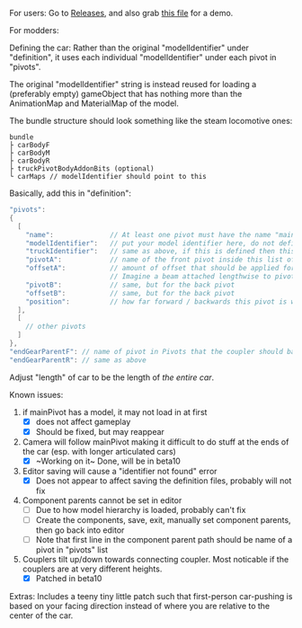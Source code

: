 For users: Go to [Releases](https://github.com/SilviaS152002/ArticulatedCarFramework/releases), and also grab [this file](https://github.com/SilviaS152002/ArticulatedCarFramework/blob/main/NS15.ArticulatedSideDumpHopper_v1.0.zip) for a demo.

For modders:

Defining the car:
Rather than the original "modelIdentifier" under "definition", it uses each individual "modelIdentifier" under each pivot in "pivots".

The original "modelIdentifier" string is instead reused for loading a (preferably empty) gameObject that has nothing more than the AnimationMap and MaterialMap of the model.

The bundle structure should look something like the steam locomotive ones:
```
bundle
├ carBodyF
├ carBodyM
├ carBodyR
├ truckPivotBodyAddonBits (optional)
└ carMaps // modelIdentifier should point to this 
```

Basically, add this in "definition":

```C#
"pivots":
{
  [
    "name":              // At least one pivot must have the name "mainPivot", preferably in the center
    "modelIdentifier":   // put your model identifier here, do not define / leave blank / null for no model
    "truckIdentifier":   // same as above, if this is defined then this pivot will be treated as a truck
    "pivotA":            // name of the front pivot inside this list of pivots that the current pivot should base their position on. Do not define / leave blank / null if you have defined a truck
    "offsetA":           // amount of offset that should be applied forwards / backwards with respect to pivotA
                         // Imagine a beam attached lengthwise to pivotA and this is how far forward/backward from the center of pivotA you attach the pivot point onto this beam
    "pivotB":            // same, but for the back pivot
    "offsetB":           // same, but for the back pivot
    "position":          // how far forward / backwards this pivot is with respect to the "center" of the car
  ],
  [
    // other pivots
  ]
},
"endGearParentF": // name of pivot in Pivots that the coupler should base its movement around
"endGearParentR": // same as above
```

Adjust "length" of car to be the length of *the entire car*.

Known issues:
1. if mainPivot has a model, it may not load in at first
   - [x] does not affect gameplay
   - [x] Should be fixed, but may reappear
2. Camera will follow mainPivot making it difficult to do stuff at the ends of the car (esp. with longer articulated cars)
   - [x] ~Working on it~ Done, will be in beta10
3. Editor saving will cause a "identifier not found" error
   - [x] Does not appear to affect saving the definition files, probably will not fix
4. Component parents cannot be set in editor
   - [ ] Due to how model hierarchy is loaded, probably can't fix
   - [ ] Create the components, save, exit, manually set component parents, then go back into editor
   - [ ] Note that first line in the component parent path should be name of a pivot in "pivots" list
5. Couplers tilt up/down towards connecting coupler. Most noticable if the couplers are at very different heights.
   - [x] Patched in beta10

Extras:
Includes a teeny tiny little patch such that first-person car-pushing is based on your facing direction instead of where you are relative to the center of the car.
